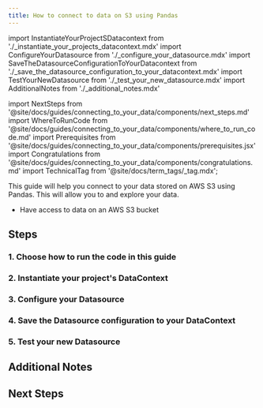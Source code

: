 ```yaml
---
title: How to connect to data on S3 using Pandas
---
```

import InstantiateYourProjectSDatacontext from './_instantiate_your_projects_datacontext.mdx'
import ConfigureYourDatasource from './_configure_your_datasource.mdx'
import SaveTheDatasourceConfigurationToYourDatacontext from './_save_the_datasource_configuration_to_your_datacontext.mdx'
import TestYourNewDatasource from './_test_your_new_datasource.mdx'
import AdditionalNotes from './_additional_notes.mdx'

import NextSteps from '@site/docs/guides/connecting_to_your_data/components/next_steps.md'
import WhereToRunCode from '@site/docs/guides/connecting_to_your_data/components/where_to_run_code.md'
import Prerequisites from '@site/docs/guides/connecting_to_your_data/components/prerequisites.jsx'
import Congratulations from '@site/docs/guides/connecting_to_your_data/components/congratulations.md'
import TechnicalTag from '@site/docs/term_tags/_tag.mdx';


This guide will help you connect to your data stored on AWS S3 using Pandas.
This will allow you to <TechnicalTag tag="validation" text="Validate" /> and explore your data.

<Prerequisites>

- Have access to data on an AWS S3 bucket

</Prerequisites>


<Preface />

## Steps

### 1. Choose how to run the code in this guide
<WhereToRunCode />

### 2. Instantiate your project's DataContext
<InstantiateYourProjectSDatacontext />

### 3. Configure your Datasource
<ConfigureYourDatasource />

### 4. Save the Datasource configuration to your DataContext
<SaveTheDatasourceConfigurationToYourDatacontext />

### 5. Test your new Datasource
<TestYourNewDatasource />

<Congratulations />

## Additional Notes
<AdditionalNotes />

## Next Steps
<NextSteps />

